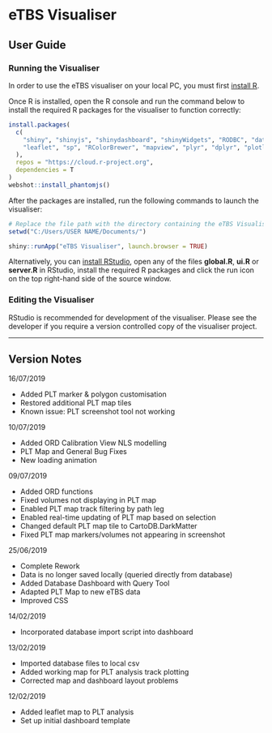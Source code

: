 # eTBS Visualiser

## User Guide

### Running the Visualiser

In order to use the eTBS visualiser on your local PC, you must first [install R](https://cloud.r-project.org/).

Once R is installed, open the R console and run the command below to install the required R packages for the visualiser to function correctly:

```r
install.packages(
  c(
    "shiny", "shinyjs", "shinydashboard", "shinyWidgets", "RODBC", "data.table", "DT",
    "leaflet", "sp", "RColorBrewer", "mapview", "plyr", "dplyr", "plotly"
  ),
  repos = "https://cloud.r-project.org",
  dependencies = T
)
webshot::install_phantomjs()
```

After the packages are installed, run the following commands to launch the visualiser:

```r
# Replace the file path with the directory containing the eTBS Visualiser folder
setwd("C:/Users/USER NAME/Documents/")

shiny::runApp("eTBS Visualiser", launch.browser = TRUE)
```

Alternatively, you can [install RStudio](https://www.rstudio.com/products/rstudio/download/#download), open any of the files **global.R**, **ui.R** or **server.R** in RStudio, install the required R packages and click the run icon on the top right-hand side of the source window.

### Editing the Visualiser

RStudio is recommended for development of the visualiser. Please see the developer if you require a version controlled copy of the visualiser project.

---

## Version Notes

16/07/2019

* Added PLT marker & polygon customisation
* Restored additional PLT map tiles
* Known issue: PLT screenshot tool not working

10/07/2019

* Added ORD Calibration View NLS modelling
* PLT Map and General Bug Fixes
* New loading animation

09/07/2019

* Added ORD functions
* Fixed volumes not displaying in PLT map
* Enabled PLT map track filtering by path leg
* Enabled real-time updating of PLT map based on selection
* Changed default PLT map tile to CartoDB.DarkMatter
* Fixed PLT map markers/volumes not appearing in screenshot

25/06/2019

* Complete Rework
* Data is no longer saved locally (queried directly from database)
* Added Database Dashboard with Query Tool
* Adapted PLT Map to new eTBS data
* Improved CSS

14/02/2019

* Incorporated database import script into dashboard

13/02/2019

* Imported database files to local csv
* Added working map for PLT analysis track plotting
* Corrected map and dashboard layout problems

12/02/2019

* Added leaflet map to PLT analysis
* Set up initial dashboard template